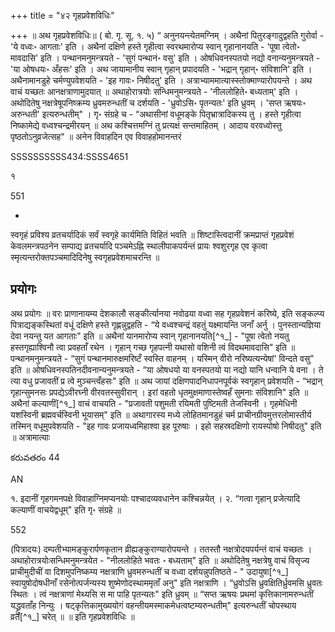 +++
title = "४२ गृहप्रवेशविधिः"

+++
॥ अथ गृहप्रवेशविधिः॥ ( बो. गृ. सू. १. ५) “ अनुनयन्त्येतमग्निम् । अथैनां पितुरङ्गादुद्वहति गुरोर्वा - 'ये वध्वः॰ आगताः' इति । अथैनां दक्षिणे हस्ते गृहीत्वा स्वरथमारोप्य स्वान् गृहानानयति - 'पूषा त्वेतो॰ मावदासि' इति । पन्थानमनुमन्त्रयते - 'सुगं पन्थानं॰ वसु' इति । ओषधिवनस्पतयो नद्यो वनान्यनुमन्त्रयते - 'या ओषधयः॰ अँहसः' इति । अथ जायामानीय स्वान् गृहान् 
प्रपादयति - 'भद्रान् गृहान्॰ संविशानि' इति । अथैनामानडुहे चर्मण्युपवेशयति - 'इह गावः॰ निषीदतु' इति । अत्राभ्याममात्यास्स्तोक्माण्यारोपयन्ते । अथ वाचं यच्छतः आनक्षत्राणामुदयात् ॥ अथाहोरात्रयोः सन्धिमनुमन्त्रयते - 'नीललोहिते॰ बध्यताम्' 
इति । अथोदितेषु नक्षत्रेषूपनिष्क्रम्य ध्रुवमरुन्धतीं च दर्शयति - 'ध्रुवोऽसि॰ पृतन्यतः' इति ध्रुवम् । 'सप्त ऋषयः॰ अरुन्धती' इत्यरुन्धतीम्" । गृ॰ संग्रहे च - “अथासीनां वधूमङ्के पितृभ्रात्रादिकस्य तु । हस्ते गृहीत्वा निष्कामेद्ये वध्वश्चन्द्रमीरयन् ॥ अथ कश्चित्तमग्निं तु प्रत्यक्षं सन्तमाहितम् । आदाय वरवध्वोस्तु पृष्ठतोऽनुव्रजेत्सह" ॥ अनेन विवाहदिन एव विवाहहोमानन्तरं

SSSSSSSSSS434:SSSS4651

१

551

-

स्वगृहं प्रविश्य व्रतचर्यादिकं सर्वं स्वगृहे कार्यमिति विहितं भवति ॥ शिष्टास्त्विदानीं क्रमप्राप्तं गृहप्रवेशं केवलमन्त्रपठनेन सम्पाद्य 
व्रतचर्यादि पञ्चमेऽह्नि स्थालीपाकपर्यन्तं प्रायः श्वशुरगृह एव कृत्वा स्मृत्यन्तरोक्तपञ्चमादिदिनेषु स्वगृहप्रवेशमाचरन्ति ॥

## प्रयोगः

अथ प्रयोगः ॥ वरः प्राणानायम्य देशकालौ सङ्कीर्त्यानया नवोढया वध्वा सह गृहप्रवेशनं करिष्ये, इति सङ्कल्प्य पित्राद्यङ्कस्थितां वधूं दक्षिणे हस्ते गृह्णन्नुद्वहति - “ये वध्वश्चन्द्रं वहतुं यक्ष्मायन्ति जनाँ अर्नु । पुनस्तान्यज्ञिया देवा नयन्तु यत आगताः" इति ॥ अथैनां यानमारोप्य स्वान् गृहानानयति[^१_] - "पूषा त्वेतो नयतु हस्तगृह्याश्विनौ त्वा प्रवहताँ रथेन । गृहान् गच्छ गृहपत्नी यथासो वशिनी त्वं विदथमावदासि" इति ॥ पन्थानमनुमन्त्रयते - “सुगं पन्थानमारुक्षमरिष्टँ स्वस्ति वाहनम् । यस्मिन् वीरो नरिष्यत्यन्येषां' विन्दते वसु” इति ॥ ओषधिवनस्पतिनदीवनान्यनुमन्त्रयते - “या ओषधयो या वनस्पतयो या नद्यो यानि धन्वानि ये वना । ते त्या वधु प्रजावतीं प्र त्वे मुञ्चन्त्वँहसः" इति ॥ अथ जायां दक्षिणपादनिधापनपूर्वकं स्वगृहान् प्रवेशयति - “भद्रान् गृहान्सुमनसः प्रपद्येऽवीरघ्नी वीरवतस्सुवीरान् । इरां वहतो धृतमुक्षमाणास्तेष्वहँ सुमनाः संविशानि" इति ॥ अथैनां कल्याणीं[^१_] वाचं वाचयति - "प्रजावती पशुमती रयिमती पुष्टिमती तेजस्विनी । गृहमेधिनी यशस्विनी ब्रह्मवर्चस्विनी भूयासम्" इति ॥ अथागारस्य मध्ये लोहितमानडुहं चर्म प्राचीनग्रीवमुत्तरलोमास्तीर्य तस्मिन् वधूमुपवेशयति - "इह गावः प्रजायध्वमिहाश्वा इह पूरुषाः । इहो सहस्रदक्षिणो रायस्पोषो निषीदतु" इति ॥ अत्रामात्याः

కరువతరం 44

AN

१. इदानीं गृहगमनपक्षे विवाहाग्निमप्यनयोः पश्चादव्यवधानेन कश्चिन्नयेत् । 
२. “गत्वा गृहान् प्रजेत्यादि कल्याणीं वाचयेद्वधूम्" इति गृ॰ संग्रहे ॥

552



(पित्रादयः) दम्पतीभ्यामङ्कुरार्पणकृतान व्रीह्यङ्कुराण्यारोपयन्ते । ततस्तौ नक्षत्रोदयपर्यन्तं वाचं यच्छतः । अथाहोरात्रयोःसन्धिमनुमन्त्रयेत - "नीललोहिते भवतः ॰ बध्यताम्" इति ॥ अथोदितेषु नक्षत्रेषु वाचं विसृज्य प्राचीमुदीचीं वा दिशमुपनिष्कम्य नक्षत्राणि ध्रुवमरुन्धतीं च वध्वा दर्शयन्नुपतिष्ठते - " उदायुषा[^१_] स्वायुषोदोषधीनाँ रसेनोत्पर्जन्यस्य शुष्मेणोदस्थाममृताँ अनु" इति 
नक्षत्राणि । “ध्रुवोऽसि ध्रुवक्षितिर्ध्रुवमसि ध्रुवतः स्थितः । त्वं नक्षत्राणां मेथ्यसि स मा पाहि पृतन्यतः" इति ध्रुवम् ॥ “सप्त ऋषयः प्रथमां कृत्तिकानामरुन्धतीं यद्ध्रुवताँह निन्युः । षट्कृत्तिकामुख्ययोगं वहन्तीयमस्माकमेधत्वष्टम्यरुन्धतीम्" इत्यरुन्धतीं चोपस्थाय व्रतं[^१_] चरेत् ॥  ॥ इति गृहप्रवेशविधिः ॥
